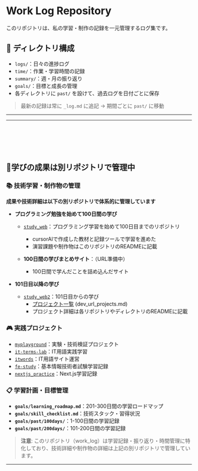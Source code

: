 # Work Log Repository

このリポジトリは、私の学習・制作の記録を一元管理するログ集です。  

## 📁 ディレクトリ構成

- `logs/`：日々の進捗ログ
- `time/`：作業・学習時間の記録
- `summary/`：週・月の振り返り
- `goals/`：目標と成長の管理
- 各ディレクトリに `past/` を設けて、過去ログを日付ごとに保存

> 最新の記録は常に `_log.md` に追記 → 期間ごとに `past/` に移動

---


---
<br><br>
<br><br>
## 🌱学びの成果は別リポジトリで管理中

### 📚 技術学習・制作物の管理
**成果や技術詳細は以下の別リポジトリで体系的に管理しています**

- **プログラミング勉強を始めて100日間の学び**
   - [`study_web`](https://github.com/rin5uron/study_web)：プログラミング学習を始めて100日目までのリポジトリ
     - cursorAIで作成した教材と記録ツールで学習を進めた
     - 演習課題や制作物はこのリポジトリのREADMEに記載

   - **100日間の学びまとめサイト**：（URL準備中）
      - 100日間で学んだことを詰め込んだサイト

- **101日目以降の学び**
  - [`study_web2`](https://github.com/rin5uron/study_web2)：101日目からの学び
     - [プロジェクト一覧](https://github.com/rin5uron/study_web2/blob/main/note/dev/dev_url_projects.md) (dev_url_projects.md)
      - プロジェクト詳細は各リポジトリやディレクトリのREADMEに記載

### 🎮 実践プロジェクト
- [`myplayground`](https://github.com/rin5uron/myplayground)：実験・技術検証プロジェクト
- [`it-terms-lab`](https://github.com/rin5uron/it-terms-lab)：IT用語実践学習
- [`itwords`](https://github.com/rin5uron/itwords)：IT用語サイト運営
- [`fe-study`](https://github.com/rin5uron/fe-study)：基本情報技術者試験学習記録
- [`nextjs_practice`](https://github.com/rin5uron/nextjs_practice)：Next.js学習記録

### 📋 学習計画・目標管理
- **`goals/learning_roadmap.md`**：201-300日間の学習ロードマップ
- **`goals/skill_checklist.md`**：技術スタック・習得状況
- **`goals/past/100days/`**：1-100日間の学習記録
- **`goals/past/200days/`**：101-200日間の学習記録

> **注意**: このリポジトリ（work_log）は学習記録・振り返り・時間管理に特化しており、技術詳細や制作物の詳細は上記の別リポジトリで管理しています。
     

---

<br><br>
<br><br>

